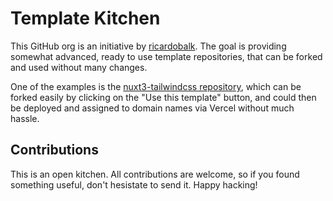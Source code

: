 # Template Kitchen

This GitHub org is an initiative by [ricardobalk][]. The goal is providing somewhat advanced, ready to use template repositories, that can be forked and used without many changes.

One of the examples is the [nuxt3-tailwindcss repository][], which can be forked easily by clicking on the "Use this template" button, and could then be deployed and assigned to domain names via Vercel without much hassle.

## Contributions

This is an open kitchen. All contributions are welcome, so if you found something useful, don't hesistate to send it. Happy hacking!

[ricardobalk]: https://github.com/ricardobalk
[nuxt3-tailwindcss repository]: https://github.com/templatekitchen/nuxt3-tailwindcss